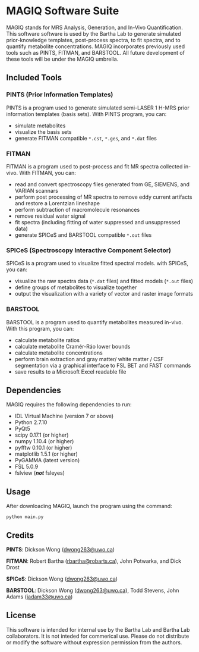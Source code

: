 # MAGIQ Software Suite

MAGIQ stands for MRS Analysis, Generation, and In-Vivo Quantification. This software software is used by the Bartha Lab to generate simulated prior-knowledge templates, post-process spectra, to fit spectra, and to quantify metabolite concentrations. MAGIQ incorporates previously used tools such as PINTS, FITMAN, and BARSTOOL. All future development of these tools will be under the MAGIQ umbrella.

## Included Tools
### PINTS (Prior Information Templates)
PINTS is a program used to generate simulated semi-LASER 1 H-MRS prior information templates (basis sets). With PINTS program, you can:
* simulate metabolites
* visualize the basis sets
* generate FITMAN compatible `*.cst`, `*.ges`, and `*.dat` files

### FITMAN
FITMAN is a program used to post-process and fit MR spectra collected in-vivo. With FITMAN, you can:
* read and convert spectroscopy files generated from GE, SIEMENS, and VARIAN scannars
* perform post processing of MR spectra to remove eddy current artifacts and restore a Lorentzian lineshape
* perform subtraction of macromolecule resonances
* remove residual water signal
* fit spectra (including fitting of water suppressed and unsuppressed data)
* generate SPICeS and BARSTOOL compatible `*.out` files

### SPICeS (Spectroscopy Interactive Component Selector)
SPICeS is a program used to visualize fitted spectral models. with SPICeS, you can:
* visualize the raw spectra data (`*.dat` files) and fitted models (`*.out` files)
* define groups of metabolites to visualize together
* output the visualization with a variety of vector and raster image formats

### BARSTOOL
BARSTOOL is a program used to quantify metabolites measured in-vivo. With this program, you can:
* calculate metabolite ratios
* calculate metabolite Cram&eacute;r-R&aacute;o lower bounds
* calculate metabolite concentrations
* perform brain extraction and gray matter/ white matter / CSF segmentation via a graphical interface to FSL BET and FAST commands
* save results to a Microsoft Excel readable file

## Dependencies
MAGIQ requires the following dependencies to run:
* IDL Virtual Machine (version 7 or above)
* Python 2.7.10
* PyQt5
* scipy 0.17.1 (or higher)
* numpy 1.10.4 (or higher)
* pyfftw 0.10.1 (or higher)
* matplotlib 1.5.1 (or higher)
* PyGAMMA (latest version)
* FSL 5.0.9
* fslview (**_not_** fsleyes)

## Usage
After downloading MAGIQ, launch the program using the command:

```
python main.py
```

## Credits
**PINTS**: Dickson Wong (dwong263@uwo.ca)

**FITMAN**: Robert Bartha (rbartha@robarts.ca), John Potwarka, and Dick Drost

**SPICeS**: Dickson Wong (dwong263@uwo.ca)

**BARSTOOL**: Dickson Wong (dwong263@uwo.ca), Todd Stevens, John Adams (jadam33@uwo.ca)

## License
This software is intended for internal use by the Bartha Lab and Bartha Lab collaborators. It is not inteded for commerical use. Please do not distribute or modify the software without expression permission from the authors.
